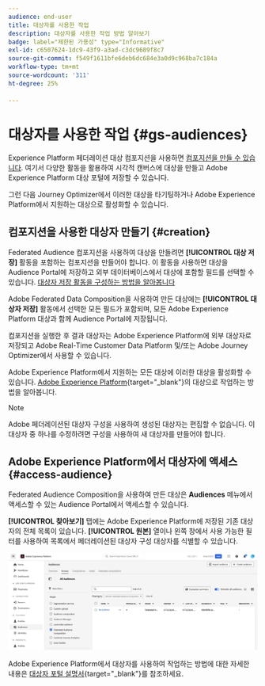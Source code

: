 ```yaml
---
audience: end-user
title: 대상자를 사용한 작업
description: 대상자를 사용한 작업 방법 알아보기
badge: label="제한된 가용성" type="Informative"
exl-id: c6507624-1dc9-43f9-a3ad-c3dc9689f8c7
source-git-commit: f549f1611bfe6deb6dc684e3a0d9c968ba7c184a
workflow-type: tm+mt
source-wordcount: '311'
ht-degree: 25%

---
```


# 대상자를 사용한 작업 {#gs-audiences}

Experience Platform 페더레이션 대상 컴포지션을 사용하면 [컴포지션을 만들 수 있습니다](../compositions/gs-compositions.md). 여기서 다양한 활동을 활용하여 시각적 캔버스에 대상을 만들고 Adobe Experience Platform 대상 포털에 저장할 수 있습니다.

그런 다음 Journey Optimizer에서 이러한 대상을 타기팅하거나 Adobe Experience Platform에서 지원하는 대상으로 활성화할 수 있습니다.

## 컴포지션을 사용한 대상자 만들기 {#creation}

Federated Audience 컴포지션을 사용하여 대상을 만들려면 **[!UICONTROL 대상 저장]** 활동을 포함하는 컴포지션을 만들어야 합니다. 이 활동을 사용하면 대상을 Audience Portal에 저장하고 외부 데이터베이스에서 대상에 포함할 필드를 선택할 수 있습니다. [대상자 저장 활동을 구성하는 방법을 알아봅니다](../compositions/activities/save-audience.md)

Adobe Federated Data Composition을 사용하여 만든 대상에는 **[!UICONTROL 대상자 저장]** 활동에서 선택한 모든 필드가 포함되며, 모든 Adobe Experience Platform 대상과 함께 Audience Portal에 저장됩니다.

컴포지션을 실행한 후 결과 대상자는 Adobe Experience Platform에 외부 대상자로 저장되고 Adobe Real-Time Customer Data Platform 및/또는 Adobe Journey Optimizer에서 사용할 수 있습니다.

Adobe Experience Platform에서 지원하는 모든 대상에 이러한 대상을 활성화할 수 있습니다. [Adobe Experience Platform](https://experienceleague.adobe.com/en/docs/experience-platform/destinations/home){target="_blank"}의 대상으로 작업하는 방법을 알아봅니다.

>[!NOTE]
>
>Adobe 페더레이션된 대상자 구성을 사용하여 생성된 대상자는 편집할 수 없습니다. 이 대상자 중 하나를 수정하려면 구성을 사용하여 새 대상자를 만들어야 합니다.

## Adobe Experience Platform에서 대상자에 액세스 {#access-audience}

Federated Audience Composition을 사용하여 만든 대상은 **Audiences** 메뉴에서 액세스할 수 있는 Audience Portal에서 액세스할 수 있습니다.

**[!UICONTROL 찾아보기]** 탭에는 Adobe Experience Platform에 저장된 기존 대상자의 전체 목록이 있습니다. **[!UICONTROL 원본]** 열이나 왼쪽 창에서 사용 가능한 필터를 사용하여 목록에서 페더레이션된 대상자 구성 대상자를 식별할 수 있습니다.

![](assets/audiences-list.png)

Adobe Experience Platform에서 대상자를 사용하여 작업하는 방법에 대한 자세한 내용은 [대상자 포털 설명서](https://experienceleague.adobe.com/ko/docs/experience-platform/segmentation/ui/audience-portal){target="_blank"}를 참조하세요.

<!-- add link to this donc once published: https://jira.corp.adobe.com/browse/PLAT-198674-->